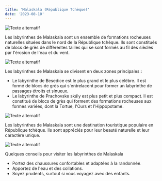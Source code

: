 ```yaml
---
title: 'Malaskala (République Tchèque)'
date: '2023-08-10'
---
```


![Texte alternatif](../images/Malaskala/mala1.jpg "Titre de l'image")

Les labyrinthes de Malaskala sont un ensemble de formations rocheuses naturelles situées dans le nord de la République tchèque. Ils sont constitués de blocs de grès de différentes tailles qui se sont formés au fil des siècles par l'érosion de l'eau et du vent.

![Texte alternatif](../images/Malaskala/Mala2.jpg "Titre de l'image")

Les labyrinthes de Malaskala se divisent en deux zones principales :

* Le labyrinthe de Besedice est le plus grand et le plus célèbre. Il est formé de blocs de grès qui s'entrelacent pour former un labyrinthe de passages étroits et sinueux.
* Le labyrinthe de Prachovske skály est plus petit et plus compact. Il est constitué de blocs de grès qui forment des formations rocheuses aux formes variées, dont la Tortue, l'Ours et l'Hippopotame.

![Texte alternatif](../images/Malaskala/Mala3.jpg "Titre de l'image")

Les labyrinthes de Malaskala sont une destination touristique populaire en République tchèque. Ils sont appréciés pour leur beauté naturelle et leur caractère unique.

![Texte alternatif](../images/Malaskala/Mala4.JPG "Titre de l'image")

Quelques conseils pour visiter les labyrinthes de Malaskala

* Portez des chaussures confortables et adaptées à la randonnée.
* Apportez de l'eau et des collations.
* Soyez prudents, surtout si vous voyagez avec des enfants.